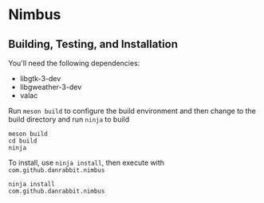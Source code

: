 # Nimbus

## Building, Testing, and Installation


You'll need the following dependencies:
* libgtk-3-dev
* libgweather-3-dev 
* valac

Run `meson build` to configure the build environment and then change to the build directory and run `ninja` to build

    meson build
    cd build
    ninja

To install, use `ninja install`, then execute with `com.github.danrabbit.nimbus`

    ninja install
    com.github.danrabbit.nimbus
